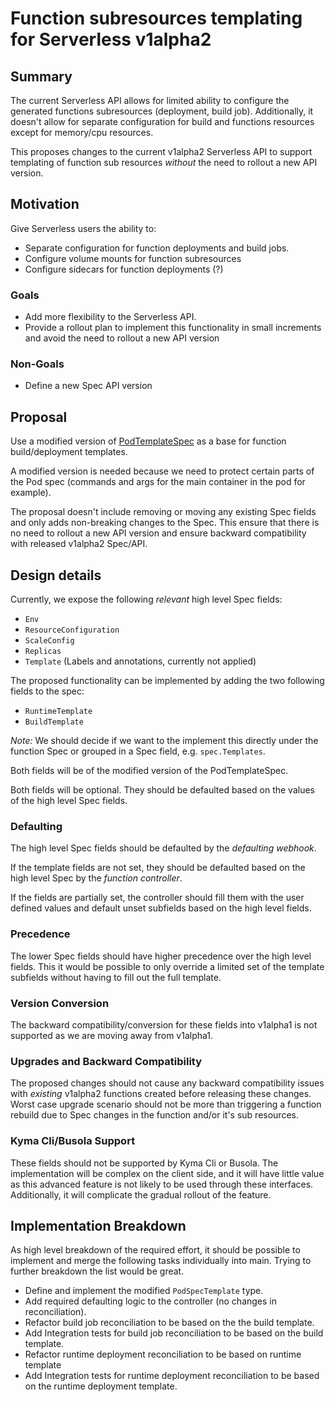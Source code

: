 # Function subresources templating for Serverless v1alpha2

## Summary

The current Serverless API allows for limited ability to configure the generated functions subresources (deployment, build job). Additionally, it doesn't allow for separate configuration for build and functions resources except for memory/cpu resources.

This proposes changes to the current v1alpha2 Serverless API to support templating of function sub resources _without_ the need to rollout a new API version.

## Motivation

Give Serverless users the ability to:
- Separate configuration for function deployments and build jobs.
- Configure volume mounts for function subresources
- Configure sidecars for function deployments (?)

### Goals

- Add more flexibility to the Serverless API.
- Provide a rollout plan to implement this functionality in small increments and avoid the need to rollout a new API version

### Non-Goals
- Define a new Spec API version

## Proposal

Use a modified version of [PodTemplateSpec](https://github.com/kubernetes/kubernetes/blob/64ed9145452d2d1d324d2437566f1ea1ce76f226/pkg/apis/core/types.go#L3443) as a base for function build/deployment templates. 

A modified version is needed because we need to protect certain parts of the Pod spec (commands and args for the main container in the pod for example).

The proposal doesn't include removing or moving any existing Spec fields and only adds non-breaking changes to the Spec. This ensure that there is no need to rollout a new API version and ensure backward compatibility with released v1alpha2 Spec/API.

## Design details

Currently, we expose the following _relevant_ high level Spec fields:
- `Env`
- `ResourceConfiguration`
- `ScaleConfig`
- `Replicas`
- `Template` (Labels and annotations, currently not applied)

The proposed functionality can be implemented by adding the two following fields to the spec:
- `RuntimeTemplate`
- `BuildTemplate`

*Note:* We should decide if we want to the implement this directly under the function Spec or grouped in a Spec field, e.g. `spec.Templates`.

Both fields will be of the modified version of the PodTemplateSpec.

Both fields will be optional. They should be defaulted based on the values of the high level Spec fields.

### Defaulting

The high level Spec fields should be defaulted by the _defaulting webhook_.

If the template fields are not set, they should be defaulted based on the high level Spec by the _function controller_. 

If the fields are partially set, the controller should fill them with the user defined values and default unset subfields based on the high level fields.

### Precedence

The lower Spec fields should have higher precedence over the high level fields. This it would be possible to only override a limited set of the template subfields without having to fill out the full template.

### Version Conversion

The backward compatibility/conversion for these fields into v1alpha1 is not supported as we are moving away from v1alpha1.

### Upgrades and Backward Compatibility

The proposed changes should not cause any backward compatibility issues with _existing_ v1alpha2 functions created before releasing these changes. Worst case upgrade scenario should not be more than triggering a function rebuild due to Spec changes in the function and/or it's sub resources.

### Kyma Cli/Busola Support

These fields should not be supported by Kyma Cli or Busola. The implementation will be complex on the client side, and it will have little value as this advanced feature is not likely to be used through these interfaces. Additionally, it will complicate the gradual rollout of the feature.

## Implementation Breakdown

As high level breakdown of the required effort, it should be possible to implement and merge the following tasks individually into main. Trying to further breakdown the list would be great.

- Define and implement the modified `PodSpecTemplate` type.
- Add required defaulting logic to the controller (no changes in reconciliation).
- Refactor build job reconciliation to be based on the the build template.
- Add Integration tests for build job reconciliation to be based on the build template.
- Refactor runtime deployment reconciliation to be based on runtime template
- Add Integration tests for runtime deployment reconciliation to be based on the runtime deployment template.
